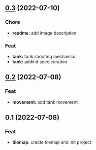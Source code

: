 
<a name="0.3"></a>
## [0.3](https://github.com/Fimeo/Tanks/compare/0.2...0.3) (2022-07-10)

### Chore

* **readme:** add image description

### Feat

* **tank:** tank shooting mechanics
* **tank:** addind accelearation


<a name="0.2"></a>
## [0.2](https://github.com/Fimeo/Tanks/compare/0.1...0.2) (2022-07-08)

### Feat

* **movement:** add tank movement


<a name="0.1"></a>
## 0.1 (2022-07-08)

### Feat

* **tilemap:** create tilemap and init project

